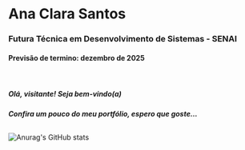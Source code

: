 <h1> Ana Clara Santos </h1> 
<h3> Futura Técnica em Desenvolvimento de Sistemas - SENAI </h3>
<h4> Previsão de termino: dezembro de 2025</h4>
<br>
<h5> Olá, visitante! Seja bem-vindo(a) </h5>
<h5> Confira um pouco do meu portfólio, espero que goste...</h5>

##
![Anurag's GitHub stats](https://github-readme-stats.vercel.app/api?username=costaanaclara&theme=shadow_green&show_icons=true)


